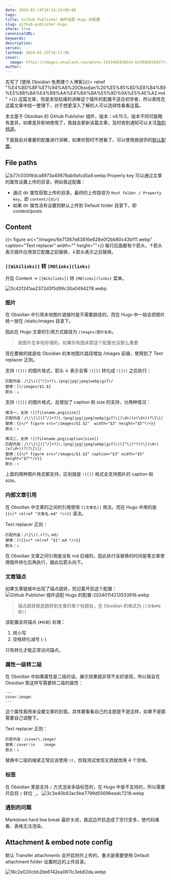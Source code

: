 ```yaml
---
date: 2024-01-14T18:14:22+08:00
tags: 
title: Github Publisher 插件适配 Hugo 的配置
slug: github-publisher-hugo
share: true
canonicalURL: 
keywords: 
description: 
series: 
lastmod: 2024-01-23T10:17:00
cover:
  image: https://images.unsplash.com/photo-1653402438643-b230db019d27?crop=entropy&cs=tinysrgb&fit=max&fm=webp&ixid=M3wzNjAwOTd8MHwxfHNlYXJjaHw0NHx8aHVnb3xlbnwwfDB8fHwxNzA1MjI3MjkzfDA&ixlib=rb-4.0.3&q=80&w=720
author: 
---
```


先写了 [使用 Obsidian 免费建个人博客]({{< relref "%E4%BD%BF%E7%94%A8%20Obsidian%20%E5%85%8D%E8%B4%B9%E5%BB%BA%E4%B8%AA%E4%BA%BA%E5%8D%9A%E5%AE%A2.md" >}}) 这篇文章，但是发现枯燥的讲解这个插件的配置不适合初学者，所以索性在这篇文章中统一整理下，对于想更深入了解的人可以选择性看看这篇。

本文基于 Obsidian 的 Github Publisher 插件，版本：v6.15.5，版本不同可能略有差异，如果差异影响使用了，我就会更新该篇文章，及时收到通知可以关注[我的频道](https://t.me/evan_share)。

下面我会对重要的配置进行讲解，如果你暂时不想看了，可以使用我提供的[默认配置](https://github.com/miaogaolin/obsidian-github-publisher-hugo)。

## File paths
![b77c030f8dca8973a49878ab9afcd5a9.webp](/images/b77c030f8dca8973a49878ab9afcd5a9.webp)
Property key 可以通过文章的属性设置上传的目录，例如我这配置：  
- 通过 dir 属性获取上传的目录，最终的上传路径为 `Root folder / Property key`，即 `content/{dir}`
- 如果 dir 属性没有设置则默认上传到 Default folder 目录下，即 content/posts  


## Content

{{< figure src="/images/6e71367e83816e828e0f2bb80c43bf11.webp" caption="Text replacer" width="" height="">}}
每行后面都有个箭头，↑箭头表示插件应用其它配置之前替换，↓箭头表示之后替换。
### `[[Wikilinks]]` 转 `[MDlinks](links)`
开启 Content -> `[[Wikilinks]]` 转 `[MDlinks](links)` 菜单。

![0c42f241aa2372d3f5d99c30a0494278.webp](/images/0c42f241aa2372d3f5d99c30a0494278.webp)

### 图片
在 Obsidian 中引用本地图片链接时是不需要路径的，而在 Hugo 中一般会把图片统一放在 /static/images 目录下。

因此在 Hugo 文章的引用方式路径为 `/images/图片名称`。

> 我图片在本地存储的，如果你有图床那这个配置也没那么重要

现在要做的就是给 Obsidian 的本地图片路径增加 /images 前缀，使用到了 Text replacer 正则。

支持 `![]()` 的图片格式，箭头 ↓ 表示会等 `![[]]` 转化成 `![]()` 之后执行：
```
匹配内容：/\]\(([^/]+?)\.(png|jpg|jpeg|webp|gif)/
替换：](/images/$1.$2
箭头：↓
```
支持 `![[]]` 的图片格式，且增加了 caption 和 size 的支持，分两种情况：
```
情况一，支持 ![[filename.png|size]] 
匹配内容：/\!\[\[([^/]+?)\.(png|jpg|jpeg|webp|gif)\|(\d+)(x(\d+))?\]\]/
替换：{{</* figure src="/images/$1.$2"  width="$3" height="$5"*/>}}
箭头：↑

情况二，支持 ![[filename.png|caption|size]]
匹配内容：/\!\[\[([^/]+?)\.(png|jpg|jpeg|webp|gif)\|([^\|]*?)(\|(\d+)(x(\d+))?)?\]\]/
替换：{{</* figure src="/images/$1.$2" caption="$3" width="$5" height="$7"*/>}}
箭头：↑
```
上面的两种图片格式都支持，区别就是 `![[]]` 格式会支持图片的 caption 和 size。
### 内部文章引用
在 Obsidian 中文章的之间的引用使用 `[[文章名]]` 用法，而在 Hugo 中用的是 `{{</* relref "文章名.md" */>}}` 语法。

Text replacer 正则：
```
匹配内容：/\]\((.+?)\.md/
替换：]({{</* relref "$1".md */>}}
箭头：↓
```

在 Obsidian 文章之间引用是没有 md 后缀的，因此执行该替换的时间是等文章使用插件转化后再执行，据此后箭头向下。

### 文章锚点

如果文章链接中出现了锚点跳转，则记着开启这个配置：
![Github Publisher 插件适配 Hugo 的配置-20240114213533916.webp](/images/Github%20Publisher%20%E6%8F%92%E4%BB%B6%E9%80%82%E9%85%8D%20Hugo%20%E7%9A%84%E9%85%8D%E7%BD%AE-20240114213533916.webp)

> 锚点跳转就是跳转到文章的某个标题处，在 Obsidian 的格式为 `[[文章#标题]]`

该配置会将锚点 (`#标题`) 处理：
1.  转小写
2. 空格转化减号 (`-`)

只有转化才能正常访问锚点。
### 属性一级转二级
在 Obsidian 中如果属性是二级的话，展示效果就非常不友好直观，所以我会在 Obsidian 里这样写需要转二级的属性：
```
---
cover.image: 
---
```
这个属性我用来设置文章的封面，具体要看看自己的主题是不是这样，如果不是那需要自己调整下。

Text replacer 正则：
```
匹配内容：/cover\.image/
替换：cover:\n    image
箭头：↑
```
替换中二级的缩紧正常应该使用 `\t`，但我测试发现无效就改用 4 个空格。

###  标签
在 Obsidian 里是支持 `/` 方式渲染多级标签的，在 Hugo 中是不支持的，所以需要开启将 `/` 转位 `_`。
![3c3e40b83ac5be7799d55696eadc7218.webp](/images/3c3e40b83ac5be7799d55696eadc7218.webp)

### 遇到的问题
Markdown hard line break 最好关闭，我这边开启造成了空行变多，使代码难看、表格无法渲染。

## Attachment & embed note config
默认 Transfer attachments 会开启附件上传的，重点是需要使用 Default attachment folder 设置附近的上传目录。

![18c2e020cbb2bb6142ea0611c3eb62da.webp](/images/18c2e020cbb2bb6142ea0611c3eb62da.webp)
